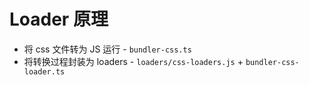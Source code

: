 # Loader 原理

- 将 css 文件转为 JS 运行 - `bundler-css.ts`
- 将转换过程封装为 loaders - `loaders/css-loaders.js` + `bundler-css-loader.ts`